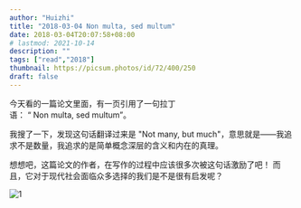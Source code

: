 ```yaml
---
author: "Huizhi"
title: "2018-03-04 Non multa, sed multum"
date: 2018-03-04T20:07:58+08:00
# lastmod: 2021-10-14
description: ""
tags: ["read","2018"]
thumbnail: https://picsum.photos/id/72/400/250
draft: false
---
```




今天看的一篇论文里面，有一页引用了一句拉丁语： “ Non multa, sed multum”。

我搜了一下，发现这句话翻译过来是 "Not many, but much"，意思就是——我追求不是数量，我追求的是简单概念深层的含义和内在的真理。

想想吧，这篇论文的作者，在写作的过程中应该很多次被这句话激励了吧！ 而且，它对于现代社会面临众多选择的我们是不是很有启发呢？

![1](/img/20180304/1.jpeg)